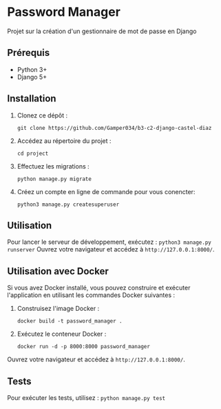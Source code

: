 # Password Manager

Projet sur la création d'un gestionnaire de mot de passe en Django

## Prérequis

- Python 3+
- Django 5+

## Installation

1. Clonez ce dépôt :
    ```
    git clone https://github.com/Gamper034/b3-c2-django-castel-diaz
    ```
2. Accédez au répertoire du projet :
    ```
    cd project
    ```
3. Effectuez les migrations :
    ```
    python manage.py migrate
    ```
4. Créez un compte en ligne de commande pour vous conencter:
    ```
    python3 manage.py createsuperuser
    ```

## Utilisation

Pour lancer le serveur de développement, exécutez :
    ```
    python3 manage.py runserver
    ```
Ouvrez votre navigateur et accédez à `http://127.0.0.1:8000/`.

## Utilisation avec Docker

Si vous avez Docker installé, vous pouvez construire et exécuter l'application en utilisant les commandes Docker suivantes :

1. Construisez l'image Docker :
    ```
    docker build -t password_manager .
    ```
2. Exécutez le conteneur Docker :
    ```
    docker run -d -p 8000:8000 password_manager
    ```

Ouvrez votre navigateur et accédez à `http://127.0.0.1:8000/`.

## Tests

Pour exécuter les tests, utilisez :
    ```
    python manage.py test
    ```